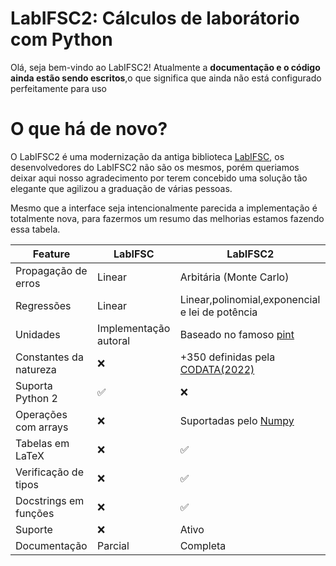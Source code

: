 # **LabIFSC2: Cálculos de laborátorio com Python**

Olá, seja bem-vindo ao LabIFSC2! Atualmente a **documentação e o código ainda estão sendo escritos**,o que significa que ainda não está configurado perfeitamente para uso

# O que há de novo?
O LabIFSC2 é uma modernização da antiga biblioteca [LabIFSC](https://github.com/gjvnq/LabIFSC), os desenvolvedores do LabIFSC2 não são os mesmos, porém queriamos deixar aqui nosso agradecimento por terem concebido uma solução tão elegante que agilizou a graduação de várias pessoas.


Mesmo que a interface seja intencionalmente parecida a implementação é totalmente nova, para fazermos um resumo das melhorias estamos fazendo essa tabela.


| Feature         | LabIFSC       | LabIFSC2      |
|-----------------|---------------|---------------|
| Propagação de erros | Linear      | Arbitária (Monte Carlo)          |
| Regressões        |   Linear    |  Linear,polinomial,exponencial e lei de potência | 
| Unidades | Implementação autoral | Baseado no famoso [pint](https://pint.readthedocs.io/)
| Constantes da natureza| ❌ | +350  definidas pela [CODATA(2022)](https://codata.org/initiatives/data-science-and-stewardship/fundamental-physical-constants/)
| Suporta Python 2 | ✅ | ❌  
| Operações com arrays| ❌ | Suportadas pelo [Numpy](numpy.org) 
| Tabelas em LaTeX | ❌| ✅ 
| Verificação de tipos| ❌ | ✅ 
| Docstrings em funções | ❌ | ✅
| Suporte         | ❌ | Ativo         |
| Documentação    | Parcial      | Completa      |
